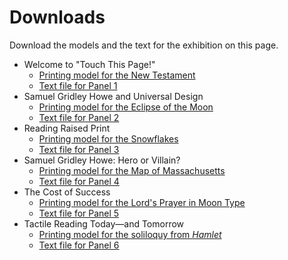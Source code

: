 # Downloads

Download the models and the text for the exhibition on this page.

- Welcome to "Touch This Page!"
    - [Printing model for the New Testament](/files/NewTestament.zip)
    - [Text file for Panel 1](/files/panel1.txt) 
-  Samuel Gridley Howe and Universal Design
    - [Printing model for the Eclipse of the Moon](/files/EclipseOfTheMoon.zip)
    - [Text file for Panel 2 ](/files/panel2.txt) 
- Reading Raised Print
    - [Printing model for the Snowflakes](/files/Snowflakes.zip)
    - [Text file for Panel 3 ](/files/panel3.txt) 
- Samuel Gridley Howe: Hero or Villain?
    - [Printing model for the Map of Massachusetts](/files/MapMassachusetts.zip)
    - [Text file for Panel 4](/files/panel4.txt)  
- The Cost of Success
    - [Printing model for the Lord's Prayer in Moon Type](/files/MoonType.zip)
    - [Text file for Panel 5](/files/panel5.txt)  
- Tactile Reading Today—and Tomorrow
    - [Printing model for the soliloquy from *Hamlet*](/files/Hamlet.zip)
    - [Text file for Panel 6 ](/files/panel6.txt) 